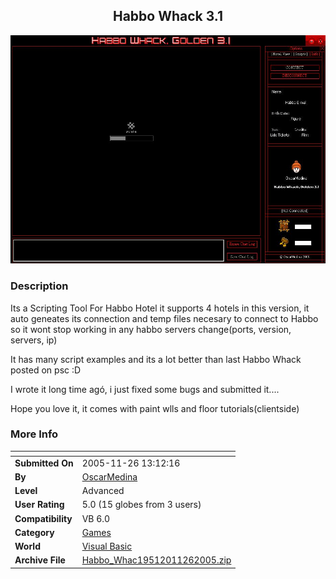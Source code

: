 ﻿<div align="center">

## Habbo Whack 3\.1

<img src="PIC20051126142107127.JPG">
</div>

### Description

Its a Scripting Tool For Habbo Hotel it supports 4 hotels in this version, it auto geneates its connection and temp files necesary to connect to Habbo so it wont stop working in any habbo servers change(ports, version, servers, ip)

It has many script examples and its a lot better than last Habbo Whack posted on psc :D

I wrote it long time ag&#243;, i just fixed some bugs and submitted it....

Hope you love it, it comes with paint wlls and floor tutorials(clientside)
 
### More Info
 


<span>             |<span>
---                |---
**Submitted On**   |2005-11-26 13:12:16
**By**             |[OscarMedina](https://github.com/Planet-Source-Code/PSCIndex/blob/master/ByAuthor/oscarmedina.md)
**Level**          |Advanced
**User Rating**    |5.0 (15 globes from 3 users)
**Compatibility**  |VB 6\.0
**Category**       |[Games](https://github.com/Planet-Source-Code/PSCIndex/blob/master/ByCategory/games__1-38.md)
**World**          |[Visual Basic](https://github.com/Planet-Source-Code/PSCIndex/blob/master/ByWorld/visual-basic.md)
**Archive File**   |[Habbo\_Whac19512011262005\.zip](https://github.com/Planet-Source-Code/oscarmedina-habbo-whack-3-1__1-63378/archive/master.zip)








